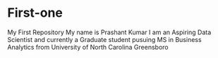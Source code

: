 # First-one
My First Repository
My name is Prashant Kumar
I am an Aspiring Data Scientist 
and currently a Graduate student 
pusuing MS in Business Analytics from
University of North Carolina Greensboro
